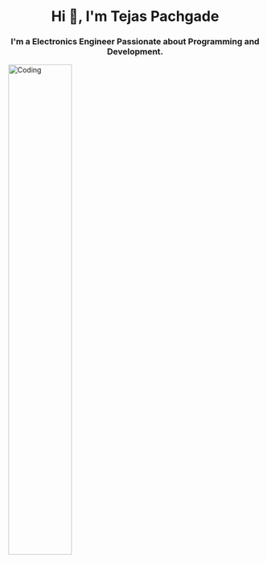<h1 align="center">Hi 👋, I'm Tejas Pachgade</h1>
<h3 align="center">I'm a Electronics Engineer Passionate about Programming and Development.</h3>
<img display="block" width="50%" margin-left="auto" margin-right="auto" alt="Coding" src="http://neodigitech.com/front-end/assets/vb_dotnet/vb-dotnet1.png">
